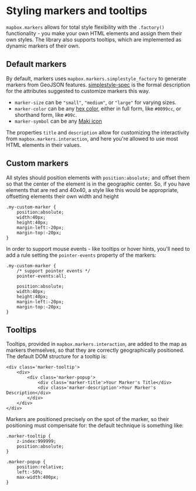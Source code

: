 # Styling markers and tooltips

`mapbox.markers` allows for total style flexibility with the `.factory()` functionality -
you make your own HTML elements and assign them their own styles. The library also supports
tooltips, which are implemented as dynamic markers of their own.

## Default markers

By default, markers uses `mapbox.markers.simplestyle_factory` to generate
markers from GeoJSON features. [simplestyle-spec](https://github.com/mapbox/simplestyle-spec/tree/master/1.0.0)
is the formal description for the attributes suggested to customize markers
this way.

* `marker-size` can be `"small"`, `"medium"`, or `"large"` for varying sizes.
* `marker-color` can be any [hex color](http://en.wikipedia.org/wiki/Web_colors#Hex_triplet),
either in full form, like `#0099cc`, or shorthand form, like `#09c`.
* `marker-symbol` can be any [Maki icon](http://mapbox.com/maki/)

The properties `title` and `description` allow for customizing
the interactivity from `mapbox.markers.interaction`, and here you're allowed to
use most HTML elements in their values.

## Custom markers

All styles should position elements with `position:absolute;` and offset them so that the center
of the element is in the geographic center. So, if you have elements that are red and 40x40, a style
like this would be appropriate, offsetting elements their own width and height

    .my-custom-marker {
        position:absolute;
        width:40px;
        height:40px;
        margin-left:-20px;
        margin-top:-20px;
    }

In order to support mouse events - like tooltips or hover hints, you'll need to add
a rule setting the `pointer-events` property of the markers:

    .my-custom-marker {
        /* support pointer events */
        pointer-events:all;

        position:absolute;
        width:40px;
        height:40px;
        margin-left:-20px;
        margin-top:-20px;
    }

## Tooltips

Tooltips, provided in `mapbox.markers.interaction`, are added to the map as markers themselves, so that they
are correctly geographically positioned. The default DOM structure for a tooltip is:

    <div class='marker-tooltip'>
        <div>
            <div class='marker-popup'>
                <div class='marker-title'>Your Marker's Title</div>
                <div class='marker-description'>Your Marker's Description</div>
            </div>
        </div>
    </div>

Markers are positioned precisely on the spot of the marker, so their positioning must compensate for: the default
technique is something like:

    .marker-tooltip {
        z-index:999999;
        position:absolute;
    }

    .marker-popup {
        position:relative;
        left:-50%;
        max-width:400px;
    }
